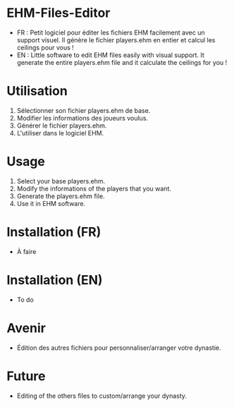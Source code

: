 # EHM-Files-Editor
- FR : Petit logiciel pour éditer les fichiers EHM facilement avec un support visuel. Il génère le fichier players.ehm en entier et calcul les ceilings pour vous !
- EN : Little software to edit EHM files easily with visual support. It generate the entire players.ehm file and it calculate the ceilings for you !

# Utilisation
1. Sélectionner son fichier players.ehm de base.
2. Modifier les informations des joueurs voulus.
3. Générer le fichier players.ehm.
4. L'utiliser dans le logiciel EHM.

# Usage
1. Select your base players.ehm.
2. Modify the informations of the players that you want.
3. Generate the players.ehm file.
4. Use it in EHM software.

# Installation (FR)
- À faire

# Installation (EN)
- To do


# Avenir
- Édition des autres fichiers pour personnaliser/arranger votre dynastie.

# Future
- Editing of the others files to custom/arrange your dynasty.
